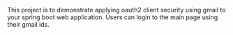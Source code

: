 This project is to demonstrate applying oauth2 client security using gmail to your spring boot web application.
Users can login to the main page using their gmail ids.
